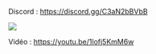 Discord : https://discord.gg/C3aN2bBVbB

<img src="https://i.imgur.com/txrk9oL.png">

Vidéo : https://youtu.be/1lofj5KmM6w
